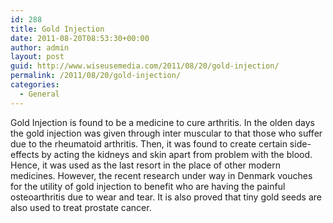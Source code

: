 ```yaml
---
id: 288
title: Gold Injection
date: 2011-08-20T08:53:30+00:00
author: admin
layout: post
guid: http://www.wiseusemedia.com/2011/08/20/gold-injection/
permalink: /2011/08/20/gold-injection/
categories:
  - General
---
```

Gold Injection is found to be a medicine to cure arthritis. In the olden days the gold injection was given through inter muscular to that those who suffer due to the rheumatoid arthritis. Then, it was found to create certain side-effects by acting the kidneys and skin apart from problem with the blood. Hence, it was used as the last resort in the place of other modern medicines. However, the recent research under way in Denmark vouches for the utility of gold injection to benefit who are having the painful osteoarthritis due to wear and tear. It is also proved that tiny gold seeds are also used to treat prostate cancer.